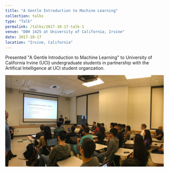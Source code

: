 ```yaml
---
title: "A Gentle Introduction to Machine Learning"
collection: talks
type: "Talk"
permalink: /talks/2017-10-17-talk-1
venue: "DBH 1425 at University of California, Irvine"
date: 2017-10-17
location: "Irvine, California"
---
```


Presented "A Gentle Introduction to Machine Learning" to University of California Irvine (UCI) undergraduate students in partnership with the Artifical Intelligence at UCI student organzation. 


<img src ="/images/talk_1_10_17_17.jpg">
